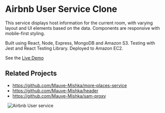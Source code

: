 # Airbnb User Service Clone

This service displays host information for the current room, with varying layout and UI elements based on the data. Components are responsive with mobile-first styling. 

Built using React, Node, Express, MongoDB and Amazon S3. Testing with Jest and React Testing Library. Deployed to Amazon EC2.

See the [Live Demo](http://ec2-44-241-38-228.us-west-2.compute.amazonaws.com:5000/rooms/100/)

## Related Projects

  - https://github.com/Mauve-Mishka/more-places-service
  - https://github.com/Mauve-Mishka/header
  - https://github.com/Mauve-Mishka/sam-proxy

 
![Airbnb User service](https://fec-gnocchi-user-profile.s3-us-west-2.amazonaws.com/airbnb-user.png)
